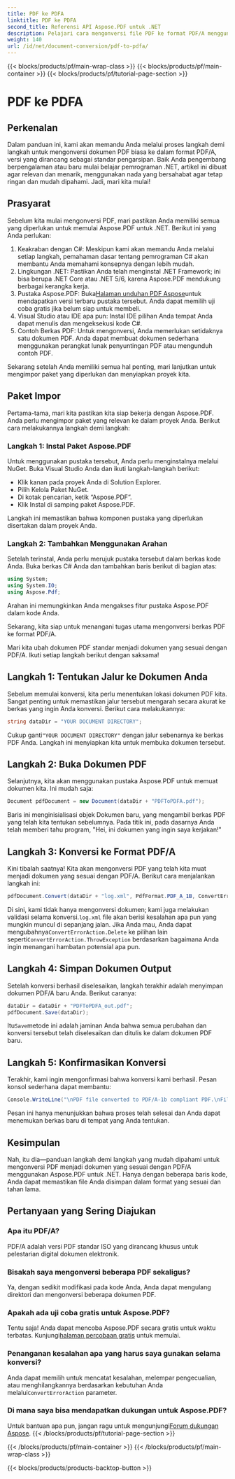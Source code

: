 ```yaml
---
title: PDF ke PDFA
linktitle: PDF ke PDFA
second_title: Referensi API Aspose.PDF untuk .NET
description: Pelajari cara mengonversi file PDF ke format PDF/A menggunakan Aspose.PDF untuk .NET dengan tutorial langkah demi langkah ini.
weight: 140
url: /id/net/document-conversion/pdf-to-pdfa/
---
```


{{< blocks/products/pf/main-wrap-class >}}
{{< blocks/products/pf/main-container >}}
{{< blocks/products/pf/tutorial-page-section >}}

# PDF ke PDFA

## Perkenalan

Dalam panduan ini, kami akan memandu Anda melalui proses langkah demi langkah untuk mengonversi dokumen PDF biasa ke dalam format PDF/A, versi yang dirancang sebagai standar pengarsipan. Baik Anda pengembang berpengalaman atau baru mulai belajar pemrograman .NET, artikel ini dibuat agar relevan dan menarik, menggunakan nada yang bersahabat agar tetap ringan dan mudah dipahami. Jadi, mari kita mulai!

## Prasyarat

Sebelum kita mulai mengonversi PDF, mari pastikan Anda memiliki semua yang diperlukan untuk memulai Aspose.PDF untuk .NET. Berikut ini yang Anda perlukan:

1. Keakraban dengan C#: Meskipun kami akan memandu Anda melalui setiap langkah, pemahaman dasar tentang pemrograman C# akan membantu Anda memahami konsepnya dengan lebih mudah.
2. Lingkungan .NET: Pastikan Anda telah menginstal .NET Framework; ini bisa berupa .NET Core atau .NET 5/6, karena Aspose.PDF mendukung berbagai kerangka kerja.
3.  Pustaka Aspose.PDF: Buka[Halaman unduhan PDF Aspose](https://releases.aspose.com/pdf/net)untuk mendapatkan versi terbaru pustaka tersebut. Anda dapat memilih uji coba gratis jika belum siap untuk membeli.
4. Visual Studio atau IDE apa pun: Instal IDE pilihan Anda tempat Anda dapat menulis dan mengeksekusi kode C#.
5. Contoh Berkas PDF: Untuk mengonversi, Anda memerlukan setidaknya satu dokumen PDF. Anda dapat membuat dokumen sederhana menggunakan perangkat lunak penyuntingan PDF atau mengunduh contoh PDF.

Sekarang setelah Anda memiliki semua hal penting, mari lanjutkan untuk mengimpor paket yang diperlukan dan menyiapkan proyek kita.

## Paket Impor

Pertama-tama, mari kita pastikan kita siap bekerja dengan Aspose.PDF. Anda perlu mengimpor paket yang relevan ke dalam proyek Anda. Berikut cara melakukannya langkah demi langkah:

### Langkah 1: Instal Paket Aspose.PDF

Untuk menggunakan pustaka tersebut, Anda perlu menginstalnya melalui NuGet. Buka Visual Studio Anda dan ikuti langkah-langkah berikut:

- Klik kanan pada proyek Anda di Solution Explorer.
- Pilih Kelola Paket NuGet.
- Di kotak pencarian, ketik “Aspose.PDF”.
- Klik Instal di samping paket Aspose.PDF.

Langkah ini memastikan bahwa komponen pustaka yang diperlukan disertakan dalam proyek Anda.

### Langkah 2: Tambahkan Menggunakan Arahan

Setelah terinstal, Anda perlu merujuk pustaka tersebut dalam berkas kode Anda. Buka berkas C# Anda dan tambahkan baris berikut di bagian atas:

```csharp
using System;
using System.IO;
using Aspose.Pdf;
```

Arahan ini memungkinkan Anda mengakses fitur pustaka Aspose.PDF dalam kode Anda.

Sekarang, kita siap untuk menangani tugas utama mengonversi berkas PDF ke format PDF/A.

Mari kita ubah dokumen PDF standar menjadi dokumen yang sesuai dengan PDF/A. Ikuti setiap langkah berikut dengan saksama!

## Langkah 1: Tentukan Jalur ke Dokumen Anda

Sebelum memulai konversi, kita perlu menentukan lokasi dokumen PDF kita. Sangat penting untuk memastikan jalur tersebut mengarah secara akurat ke berkas yang ingin Anda konversi. Berikut cara melakukannya:

```csharp
string dataDir = "YOUR DOCUMENT DIRECTORY";
```

 Cukup ganti`"YOUR DOCUMENT DIRECTORY"` dengan jalur sebenarnya ke berkas PDF Anda. Langkah ini menyiapkan kita untuk membuka dokumen tersebut.

## Langkah 2: Buka Dokumen PDF

Selanjutnya, kita akan menggunakan pustaka Aspose.PDF untuk memuat dokumen kita. Ini mudah saja:

```csharp
Document pdfDocument = new Document(dataDir + "PDFToPDFA.pdf");
```

Baris ini menginisialisasi objek Dokumen baru, yang mengambil berkas PDF yang telah kita tentukan sebelumnya. Pada titik ini, pada dasarnya Anda telah memberi tahu program, "Hei, ini dokumen yang ingin saya kerjakan!"

## Langkah 3: Konversi ke Format PDF/A

Kini tibalah saatnya! Kita akan mengonversi PDF yang telah kita muat menjadi dokumen yang sesuai dengan PDF/A. Berikut cara menjalankan langkah ini:

```csharp
pdfDocument.Convert(dataDir + "log.xml", PdfFormat.PDF_A_1B, ConvertErrorAction.Delete);
```

 Di sini, kami tidak hanya mengonversi dokumen; kami juga melakukan validasi selama konversi.`log.xml` file akan berisi kesalahan apa pun yang mungkin muncul di sepanjang jalan. Jika Anda mau, Anda dapat mengubahnya`ConvertErrorAction.Delete` ke pilihan lain seperti`ConvertErrorAction.ThrowException` berdasarkan bagaimana Anda ingin menangani hambatan potensial apa pun.

## Langkah 4: Simpan Dokumen Output

Setelah konversi berhasil diselesaikan, langkah terakhir adalah menyimpan dokumen PDF/A baru Anda. Berikut caranya:

```csharp
dataDir = dataDir + "PDFToPDFA_out.pdf";
pdfDocument.Save(dataDir);
```

 Itu`Save`metode ini adalah jaminan Anda bahwa semua perubahan dan konversi tersebut telah diselesaikan dan ditulis ke dalam dokumen PDF baru.

## Langkah 5: Konfirmasikan Konversi

Terakhir, kami ingin mengonfirmasi bahwa konversi kami berhasil. Pesan konsol sederhana dapat membantu:

```csharp
Console.WriteLine("\nPDF file converted to PDF/A-1b compliant PDF.\nFile saved at " + dataDir);
```

Pesan ini hanya menunjukkan bahwa proses telah selesai dan Anda dapat menemukan berkas baru di tempat yang Anda tentukan.

## Kesimpulan

Nah, itu dia—panduan langkah demi langkah yang mudah dipahami untuk mengonversi PDF menjadi dokumen yang sesuai dengan PDF/A menggunakan Aspose.PDF untuk .NET. Hanya dengan beberapa baris kode, Anda dapat memastikan file Anda disimpan dalam format yang sesuai dan tahan lama.


## Pertanyaan yang Sering Diajukan

### Apa itu PDF/A?
PDF/A adalah versi PDF standar ISO yang dirancang khusus untuk pelestarian digital dokumen elektronik.

### Bisakah saya mengonversi beberapa PDF sekaligus?
Ya, dengan sedikit modifikasi pada kode Anda, Anda dapat mengulang direktori dan mengonversi beberapa dokumen PDF.

### Apakah ada uji coba gratis untuk Aspose.PDF?
Tentu saja! Anda dapat mencoba Aspose.PDF secara gratis untuk waktu terbatas. Kunjungi[halaman percobaan gratis](https://releases.aspose.com/) untuk memulai.

### Penanganan kesalahan apa yang harus saya gunakan selama konversi?
 Anda dapat memilih untuk mencatat kesalahan, melempar pengecualian, atau menghilangkannya berdasarkan kebutuhan Anda melalui`ConvertErrorAction` parameter.

### Di mana saya bisa mendapatkan dukungan untuk Aspose.PDF?
 Untuk bantuan apa pun, jangan ragu untuk mengunjungi[Forum dukungan Aspose](https://forum.aspose.com/c/pdf/10).
{{< /blocks/products/pf/tutorial-page-section >}}

{{< /blocks/products/pf/main-container >}}
{{< /blocks/products/pf/main-wrap-class >}}

{{< blocks/products/products-backtop-button >}}
